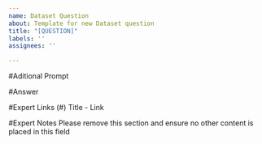 ```yaml
---
name: Dataset Question
about: Template for new Dataset question
title: "[QUESTION]"
labels: ''
assignees: ''

---
```


#Aditional Prompt

#Answer
<ANSWER TEXT>

#Expert Links
(#) Title - Link

#Expert Notes
Please remove this section and ensure no other content is placed in this field
